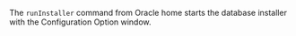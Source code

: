 The `runInstaller` command from Oracle home starts the database installer with the Configuration Option window.